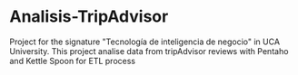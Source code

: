 # Analisis-TripAdvisor
Project for the signature "Tecnología de inteligencia de negocio" in UCA University. This project analise data from tripAdvisor reviews with Pentaho and Kettle Spoon for ETL process
